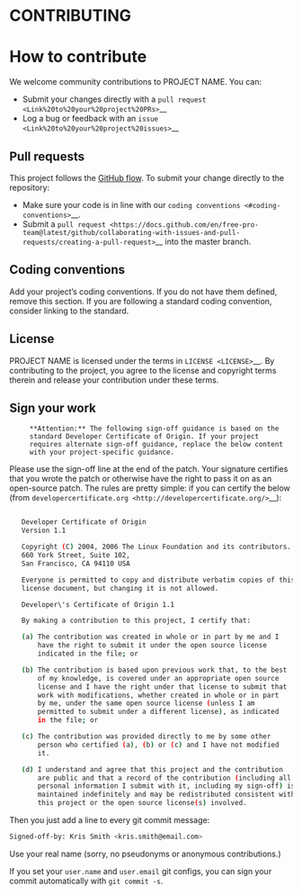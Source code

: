 CONTRIBUTING
============

# How to contribute

We welcome community contributions to PROJECT NAME. You can:

-  Submit your changes directly with a `pull
   request <Link%20to%20your%20project%20PRs>`__
-  Log a bug or feedback with an
   `issue <Link%20to%20your%20project%20issues>`__

## Pull requests

This project follows the [GitHub flow](https://guides.github.com/introduction/flow/index.html). 
To submit your change directly to the repository:

-  Make sure your code is in line with our `coding
   conventions <#coding-conventions>`__.
-  Submit a `pull
   request <https://docs.github.com/en/free-pro-team@latest/github/collaborating-with-issues-and-pull-requests/creating-a-pull-request>`__
   into the master branch.

## Coding conventions

Add your project’s coding conventions. If you do not have them defined,
remove this section. If you are following a standard coding convention,
consider linking to the standard.

## License

PROJECT NAME is licensed under the terms in `LICENSE <LICENSE>`__. By
contributing to the project, you agree to the license and copyright
terms therein and release your contribution under these terms.

## Sign your work

         **Attention:** The following sign-off guidance is based on the
         standard Developer Certificate of Origin. If your project
         requires alternate sign-off guidance, replace the below content
         with your project-specific guidance.

Please use the sign-off line at the end of the patch. Your signature
certifies that you wrote the patch or otherwise have the right to pass
it on as an open-source patch. The rules are pretty simple: if you can
certify the below (from
`developercertificate.org <http://developercertificate.org/>`__):


```bash

   Developer Certificate of Origin
   Version 1.1

   Copyright (C) 2004, 2006 The Linux Foundation and its contributors.
   660 York Street, Suite 102,
   San Francisco, CA 94110 USA

   Everyone is permitted to copy and distribute verbatim copies of this
   license document, but changing it is not allowed.

   Developer\'s Certificate of Origin 1.1

   By making a contribution to this project, I certify that:

   (a) The contribution was created in whole or in part by me and I
       have the right to submit it under the open source license
       indicated in the file; or

   (b) The contribution is based upon previous work that, to the best
       of my knowledge, is covered under an appropriate open source
       license and I have the right under that license to submit that
       work with modifications, whether created in whole or in part
       by me, under the same open source license (unless I am
       permitted to submit under a different license), as indicated
       in the file; or

   (c) The contribution was provided directly to me by some other
       person who certified (a), (b) or (c) and I have not modified
       it.

   (d) I understand and agree that this project and the contribution
       are public and that a record of the contribution (including all
       personal information I submit with it, including my sign-off) is
       maintained indefinitely and may be redistributed consistent with
       this project or the open source license(s) involved.
```

Then you just add a line to every git commit message:

```bash
Signed-off-by: Kris Smith <kris.smith@email.com>
```

Use your real name (sorry, no pseudonyms or anonymous contributions.)

If you set your ``user.name`` and ``user.email`` git configs, you can
sign your commit automatically with ``git commit -s``.
